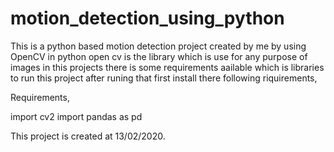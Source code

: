 # motion_detection_using_python
This is a python based motion detection project created by me by using OpenCV in python open cv is the library which is use for any purpose of images in this projects there is some requirements aailable which is libraries to run this project after runing that first install there following riquirements,

Requirements,

import cv2
import pandas as pd

This project is created at 13/02/2020.
